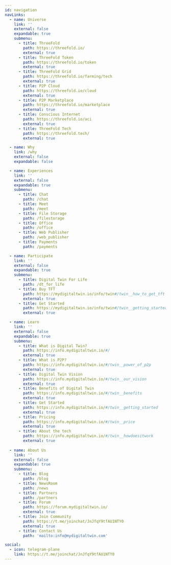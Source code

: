 ```yaml
---
id: navigation
navLinks:
  - name: Universe
    link: ''
    external: false
    expandable: true
    submenu:
      - title: ThreeFold
        path: https://threefold.io/
        external: true 
      - title: ThreeFold Token
        path: https://threefold.io/token
        external: true 
      - title: ThreeFold Grid
        path: https://threefold.io/farming/tech
        external: true 
      - title: P2P Cloud
        path: https://threefold.io/cloud
        external: true 
      - title: P2P Marketplace
        path: https://threefold.io/marketplace
        external: true 
      - title: Conscious Internet
        path: https://threefold.io/aci
        external: true 
      - title: ThreeFold Tech
        path: https://threefold.tech/
        external: true 

  - name: Why
    link: /why
    external: false
    expandable: false

  - name: Experiences
    link: ''
    external: false
    expandable: true
    submenu:
      - title: Chat
        path: /chat
      - title: Meet
        path: /meet
      - title: File Storage
        path: /filestorage
      - title: Office
        path: /office
      - title: Web Publisher
        path: /web_publisher
      - title: Payments
        path: /payments

  - name: Participate
    link: ''
    external: false
    expandable: true
    submenu:
      - title: Digital Twin For Life
        path: /dt_for_life
      - title: Buy TFT
        path: https://mydigitaltwin.io/info/twin#/twin__how_to_get_tft
        external: true 
      - title: Get Started
        path: https://mydigitaltwin.io/info/twin#/twin__getting_started
        external: true 

  - name: Learn
    link: ''
    external: false
    expandable: true
    submenu:
      - title: What is Digital Twin?
        path: https://info.mydigitaltwin.io/#/
        external: true
      - title: What is P2P?
        path: https://info.mydigitaltwin.io/#/twin__power_of_p2p
        external: true
      - title: Digital Twin Vision
        path: https://info.mydigitaltwin.io/#/twin__our_vision
        external: true
      - title: Benefits of Digital Twin
        path: https://info.mydigitaltwin.io/#/twin__benefits
        external: true
      - title: Get Started
        path: https://info.mydigitaltwin.io/#/twin__getting_started
        external: true
      - title: Pricing
        path: https://info.mydigitaltwin.io/#/twin__price
        external: true
      - title: About the tech
        path: https://info.mydigitaltwin.io/#/twin__howdoesitwork
        external: true
 
  - name: About Us
    link: ''
    external: false
    expandable: true
    submenu:
      - title: Blog
        path: /blog
      - title: NewsRoom
        path: /news
      - title: Partners
        path: /partners     
      - title: Forum
        path: https://forum.mydigitaltwin.io/
        external: true
      - title: Join Community
        path: https://t.me/joinchat/JnJfqY9tfAU1NTY0
        external: true
      - title: Contact Us
        path: 'mailto:info@mydigitaltwin.com'

social:
  - icon: telegram-plane
    link: https://t.me/joinchat/JnJfqY9tfAU1NTY0
---
```


<!--

  - name: Wiki
    link: http://wiki.twin.threefold.io/
    external: true
    expandable: false

  - name: Team
    link: /people
    external: false
    expandable: false
    submenu:
      - title: ''
        path: ''
        external: true

-->

<!-- social:
  - icon: telegram-plane
    link: '' #telegaram link

  - icon: linkedin
    link: '' #linkedin link -->
